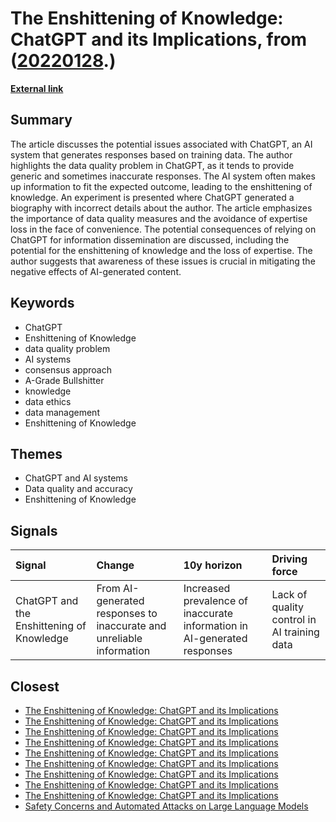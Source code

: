 # __The Enshittening of Knowledge: ChatGPT and its Implications__, from ([20220128](https://kghosh.substack.com/p/20220128).)

__[External link](https://castlebridge.ie/insights/llms-and-the-enshittening-of-knowledge/)__



## Summary

The article discusses the potential issues associated with ChatGPT, an AI system that generates responses based on training data. The author highlights the data quality problem in ChatGPT, as it tends to provide generic and sometimes inaccurate responses. The AI system often makes up information to fit the expected outcome, leading to the enshittening of knowledge. An experiment is presented where ChatGPT generated a biography with incorrect details about the author. The article emphasizes the importance of data quality measures and the avoidance of expertise loss in the face of convenience. The potential consequences of relying on ChatGPT for information dissemination are discussed, including the potential for the enshittening of knowledge and the loss of expertise. The author suggests that awareness of these issues is crucial in mitigating the negative effects of AI-generated content.

## Keywords

* ChatGPT
* Enshittening of Knowledge
* data quality problem
* AI systems
* consensus approach
* A-Grade Bullshitter
* knowledge
* data ethics
* data management
* Enshittening of Knowledge

## Themes

* ChatGPT and AI systems
* Data quality and accuracy
* Enshittening of Knowledge

## Signals

| Signal                                    | Change                                                               | 10y horizon                                                              | Driving force                               |
|:------------------------------------------|:---------------------------------------------------------------------|:-------------------------------------------------------------------------|:--------------------------------------------|
| ChatGPT and the Enshittening of Knowledge | From AI-generated responses to inaccurate and unreliable information | Increased prevalence of inaccurate information in AI-generated responses | Lack of quality control in AI training data |

## Closest

* [The Enshittening of Knowledge: ChatGPT and its Implications](182bea68661560af4b5ef5728107212b)
* [The Enshittening of Knowledge: ChatGPT and its Implications](182bea68661560af4b5ef5728107212b)
* [The Enshittening of Knowledge: ChatGPT and its Implications](182bea68661560af4b5ef5728107212b)
* [The Enshittening of Knowledge: ChatGPT and its Implications](182bea68661560af4b5ef5728107212b)
* [The Enshittening of Knowledge: ChatGPT and its Implications](182bea68661560af4b5ef5728107212b)
* [The Enshittening of Knowledge: ChatGPT and its Implications](182bea68661560af4b5ef5728107212b)
* [The Enshittening of Knowledge: ChatGPT and its Implications](182bea68661560af4b5ef5728107212b)
* [The Enshittening of Knowledge: ChatGPT and its Implications](182bea68661560af4b5ef5728107212b)
* [The Enshittening of Knowledge: ChatGPT and its Implications](182bea68661560af4b5ef5728107212b)
* [Safety Concerns and Automated Attacks on Large Language Models](74c58b0ca359725b4a116ff765656c7c)